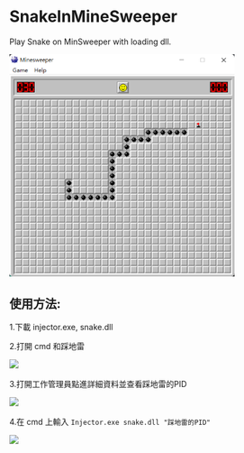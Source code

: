 # SnakeInMineSweeper
Play Snake on MinSweeper with loading dll.

<img src = "https://github.com/LiMinChu914/SnakeInMineSweeper/blob/main/screenshot.png" width = "400">

## 使用方法:

1.下載 injector.exe, snake.dll

2.打開 cmd 和踩地雷

<img src = "https://user-images.githubusercontent.com/61506816/192156294-c5b2c81e-9aad-47e6-852d-ad3452ebd434.png" width = "400">


3.打開工作管理員點進詳細資料並查看踩地雷的PID

<img src = "https://user-images.githubusercontent.com/61506816/192155929-6652df4d-60a0-4fc7-8f02-896bb0a840c1.png" width = "400">

4.在 cmd 上輸入 `Injector.exe snake.dll "踩地雷的PID"`

<img src = "https://user-images.githubusercontent.com/61506816/192155948-c5ca49dc-3bfd-466f-8a15-aacc63488b89.png" width = "400">


